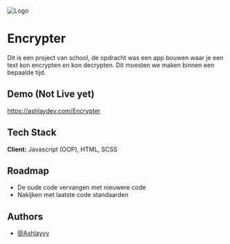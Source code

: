 ![Logo](https://upload.wikimedia.org/wikipedia/commons/thumb/4/46/Question_mark_%28black%29.svg/800px-Question_mark_%28black%29.svg.png)

# Encrypter

Dit is een project van school, de opdracht was een app bouwen waar je een text kon encrypten en kon decrypten. Dit moesten we maken binnen een bepaalde tijd.

## Demo (Not Live yet)

https://ashlaydev.com/Encrypter


## Tech Stack

**Client:** Javascript (OOP), HTML, SCSS


## Roadmap

- De oude code vervangen met nieuwere code
- Nakijken met laatste code standaarden


## Authors

- [@Ashlayyy](https://www.github.com/Ashlayyy)

